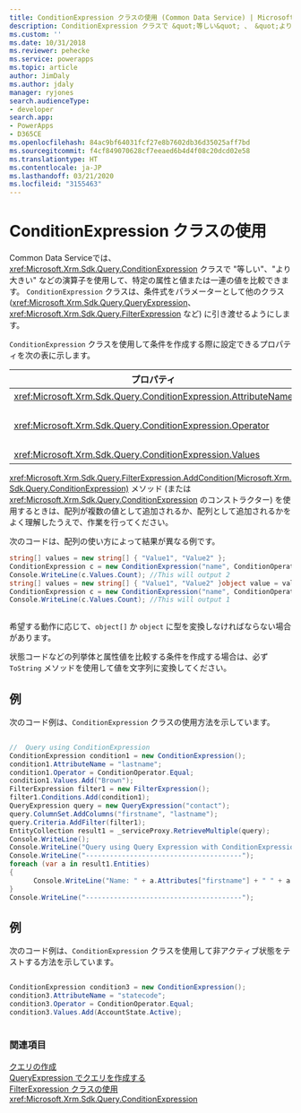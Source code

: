 ```yaml
---
title: ConditionExpression クラスの使用 (Common Data Service) | Microsoft Docs
description: ConditionExpression クラスで &quot;等しい&quot; 、 &quot;より大きい&quot;などの演算子を用い、属性を値または一連の値と比較する方法について説明します。
ms.custom: ''
ms.date: 10/31/2018
ms.reviewer: pehecke
ms.service: powerapps
ms.topic: article
author: JimDaly
ms.author: jdaly
manager: ryjones
search.audienceType:
- developer
search.app:
- PowerApps
- D365CE
ms.openlocfilehash: 84ac9bf64031fcf27e8b7602db36d35025aff7bd
ms.sourcegitcommit: f4cf849070628cf7eeaed6b4d4f08c20dcd02e58
ms.translationtype: HT
ms.contentlocale: ja-JP
ms.lasthandoff: 03/21/2020
ms.locfileid: "3155463"
---
```

# <a name="use-the-conditionexpression-class"></a>ConditionExpression クラスの使用

Common Data Serviceでは、 <xref:Microsoft.Xrm.Sdk.Query.ConditionExpression> クラスで "等しい"、"より大きい" などの演算子を使用して、特定の属性と値または一連の値を比較できます。 `ConditionExpression` クラスは、条件式をパラメーターとして他のクラス (<xref:Microsoft.Xrm.Sdk.Query.QueryExpression>、<xref:Microsoft.Xrm.Sdk.Query.FilterExpression> など) に引き渡せるようにします。  
  
 `ConditionExpression` クラスを使用して条件を作成する際に設定できるプロパティを次の表に示します。  
  
|プロパティ|説明|  
|--------------|-----------------|  
|<xref:Microsoft.Xrm.Sdk.Query.ConditionExpression.AttributeName>|条件式内の属性の論理名を指定します。|  
|<xref:Microsoft.Xrm.Sdk.Query.ConditionExpression.Operator>|条件演算子を指定します。 これは、<xref:Microsoft.Xrm.Sdk.Query.ConditionOperator> 列挙体を使用して設定します。|  
|<xref:Microsoft.Xrm.Sdk.Query.ConditionExpression.Values>|属性の値を指定します。|  
  
 <xref:Microsoft.Xrm.Sdk.Query.FilterExpression.AddCondition(Microsoft.Xrm.Sdk.Query.ConditionExpression)> メソッド (または <xref:Microsoft.Xrm.Sdk.Query.ConditionExpression> のコンストラクター) を使用するときは、配列が複数の値として追加されるか、配列として追加されるかをよく理解したうえで、作業を行ってください。  
  
 次のコードは、配列の使い方によって結果が異なる例です。  
  
```csharp  
string[] values = new string[] { "Value1", "Value2" };  
ConditionExpression c = new ConditionExpression("name", ConditionOperator.In, values);  
Console.WriteLine(c.Values.Count); //This will output 2   
string[] values = new string[] { "Value1", "Value2" }object value = values;  
ConditionExpression c = new ConditionExpression("name", ConditionOperator.In, value);  
Console.WriteLine(c.Values.Count); //This will output 1  
  
```  
  
 希望する動作に応じて、`object[]` か `object` に型を変換しなければならない場合があります。  
  
 状態コードなどの列挙体と属性値を比較する条件を作成する場合は、必ず `ToString` メソッドを使用して値を文字列に変換してください。  
  
## <a name="example"></a>例  
 次のコード例は、`ConditionExpression` クラスの使用方法を示しています。  
  
```csharp  
  
//  Query using ConditionExpression    
ConditionExpression condition1 = new ConditionExpression();  
condition1.AttributeName = "lastname";    
condition1.Operator = ConditionOperator.Equal;    
condition1.Values.Add("Brown");                    
FilterExpression filter1 = new FilterExpression();    
filter1.Conditions.Add(condition1);    
QueryExpression query = new QueryExpression("contact");    
query.ColumnSet.AddColumns("firstname", "lastname");    
query.Criteria.AddFilter(filter1);    
EntityCollection result1 = _serviceProxy.RetrieveMultiple(query);    
Console.WriteLine();    
Console.WriteLine("Query using Query Expression with ConditionExpression and FilterExpression");    
Console.WriteLine("---------------------------------------");    
foreach (var a in result1.Entities)    
{  
      Console.WriteLine("Name: " + a.Attributes["firstname"] + " " + a.Attributes["lastname"]);    
}    
Console.WriteLine("---------------------------------------");  
```  
  
## <a name="example"></a>例  
 次のコード例は、`ConditionExpression` クラスを使用して非アクティブ状態をテストする方法を示しています。  
  
```csharp  
  
ConditionExpression condition3 = new ConditionExpression();  
condition3.AttributeName = "statecode";  
condition3.Operator = ConditionOperator.Equal;  
condition3.Values.Add(AccountState.Active);  
  
```  
  
### <a name="see-also"></a>関連項目  
 [クエリの作成](build-queries-with-queryexpression.md)   
 [QueryExpression でクエリを作成する](build-queries-with-queryexpression.md)   
 [FilterExpression クラスの使用](use-filterexpression-class.md)   
 <xref:Microsoft.Xrm.Sdk.Query.ConditionExpression>